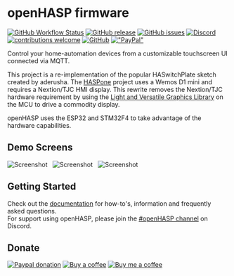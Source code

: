 # openHASP firmware

[![GitHub Workflow Status]( https://img.shields.io/github/actions/workflow/status/HASwitchPlate/openHASP/build.yaml?branch=master&label=build%20status&logo=github&logoColor=%23dddddd)](https://github.com/HASwitchPlate/openHASP/actions)
[![GitHub release](https://img.shields.io/github/v/release/HASwitchPlate/openHASP?include_prereleases)](https://github.com/HASwitchPlate/openHASP/releases)
[![GitHub issues](https://img.shields.io/github/issues/HASwitchPlate/openHASP.svg)](http://github.com/HASwitchPlate/openHASP/issues)
[![Discord](https://img.shields.io/discord/538814618106331137?color=%237289DA&label=discord&logo=discord&logoColor=white)][3]
[![contributions welcome](https://img.shields.io/badge/contributions-welcome-brightgreen.svg?style=flat)](#Contributing)
[![GitHub](https://img.shields.io/github/license/mashape/apistatus.svg)](https://github.com/HASwitchPlate/openHASP/blob/master/LICENSE)
[!["PayPal"](https://img.shields.io/badge/Paypal-donate-00457C.svg?logo=paypal)](https://github.com/HASwitchPlate/openHASP#donate)

Control your home-automation devices from a customizable touchscreen UI connected via MQTT.

This project is a re-implementation of the popular HASwitchPlate sketch created by aderusha.
The [HASPone][1] project uses a Wemos D1 mini and requires a Nextion/TJC HMI display.
This rewrite removes the Nextion/TJC hardware requirement by using the [Light and Versatile Graphics Library][2] on the MCU to drive a commodity display.

openHASP uses the ESP32 and STM32F4 to take advantage of the hardware capabilities.


## Demo Screens

![Screenshot](https://www.openhasp.com/0.6/assets/images/screenshots/demo_switches_covers.png) &nbsp; 
![Screenshot](https://www.openhasp.com/0.6/assets/images/screenshots/demo_jaffa1.png) &nbsp; 
![Screenshot](https://www.openhasp.com/0.6/assets/images/screenshots/demo_mediaplayer.png)


## Getting Started

Check out the [documentation](https://www.openhasp.com/) for how-to's, information and frequently asked questions.</br>
For support using openHASP, please join the [#openHASP channel][3] on Discord.

## Donate

[![Paypal donation](https://img.shields.io/badge/Paypal-donate-00457C?style=for-the-badge&logo=paypal)][4]
[![Buy a coffee](https://img.shields.io/badge/Kofi-donate-FF5E5B?style=for-the-badge&logo=kofi)](https://ko-fi.com/openhasp)
[![Buy me a coffee](https://img.shields.io/badge/Buy_Me_a_Coffee-donate-FFDD00?style=for-the-badge&logo=buymeacoffee)](https://www.buymeacoffee.com/aktdCofU)

[1]: https://github.com/HASwitchPlate/HASPone
[2]: https://github.com/lvgl/lvgl
[3]: https://www.openhasp.com/discord
[4]: https://www.paypal.com/donate/?business=E76SN28JLZCXU&currency_code=EUR
